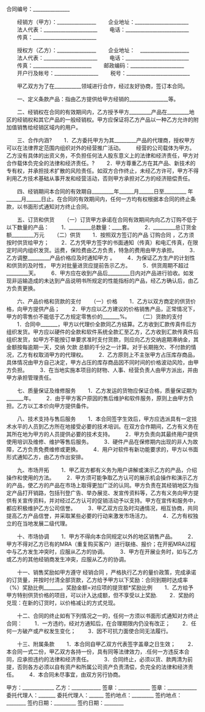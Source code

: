 
 


合同编号：_______________


　　经销方（甲方）：________________
　　企业地址：______________________
　　法人代表：______________________
　　电话：__________________________
　　传真：__________________________


　　授权方（乙方）：________________
　　企业地址：　____________________
　　法人代表：______________________
　　电话：__________________________
　　传真：________________________
　　邮政编码：______________________
　　开户行及帐号：__________________
　　税号：__________________________


　　甲乙双方为了在___________领域进行合作，经过友好协商，签订本合同。


　　一、定义条款产品：指由乙方提供给甲方经销的________________等。


　　二、经销权在合同的有效期间内，乙方授予甲方_________产品在_________地区的经销权和其它产品的一般经销权。甲方应保证将乙方产品以一种乙方允许的附加值销售给经销区域内的用户。


　　三、合作内涵?
　　1．乙方委托甲方为其_________产品的代理商，授权甲方可以在法律界定范围内组织对外的经营推广活动。 
　　经营的公司载体为甲方。乙方没有具体的出资义务，不负担任何法人股东意义上的法律和经济责任，甲方对合作载体负完全的法律和经济责任。?
　　2．甲方尊重乙方在其产品、新技术的专有权，并承担技术扩散的风险责任。如双方合作终止，未经乙方许可，甲方不得利用乙方技术基础从事开发和经营活动，否则甲方承担对乙方的经济赔偿责任。


　　四、经销期间本合同的有效期自_________年______月______日至_________ 年______月______日止。在合同的有效期间内，任何一方均有权根据本合同的终止条款，以书面形式通知对方终止合同。


　　五、订货和供货
　　（一）订货甲方承诺在合同有效期间内向乙方订购不低于以下数量的产品：
　　1．_________总数量：____套。
　　2．_________总订货金额_________万元
　　（二）供货
　　1．按照双方签订的产品
订购合同
，乙方须按时供货给甲方；
　　2．乙方凭甲方签字的书面通知（传真）和电汇传真，在限定时间内组织发货。运费，保险费由乙方负责，特急的费用由甲方承担。
　　3．乙方调整_________产品价格应及时通知甲方 。
　　4．为保证乙方生产的计划性和供货的及时性， 甲方对批量进货应提前告示乙方。
　　5．供货周期不超过_________天。
　　6．甲方应在收到产品后_________日内对产品进行验收。如发现非运输造成的未达到产品说明书所规定的性能指标的产品，经乙方确认后，由乙方负责更换。


　　六、产品价格和货款的支付
　　（一）价格
　　1．乙方以双方商定的供货价格，向甲方提供产品；
　　2．甲方应以乙方建议的价格销售产品，正常情况下，甲方的零售价不能低于乙方规定零售价的_______%。
　　（二）货款的支付
　　1．合同中_______，甲方以代理价全款同乙方结算。乙方收到汇款传真件后方组织发货。甲方应以硬件的全款和软件系统全款汇至乙方，乙方收到汇款传真件后组织发货，如甲方不能按订单要求准时支付货款，则应向乙方交纳逾期滞纳金，其金额按每逾期一天，交纳
欠款
总额的千分之一计算。对于长期拖欠、不付款的情况，乙方有权取消甲方的代理权。
　　2．乙方原则上不主张甲方占压库存商品，具体情况由甲方自己决定，甲方占压的库存商品因不同时间的价格波动风险，由甲方负担。
　　3．在当地实施本项目的财物、人事、经营负责人由甲方派出，并由甲方承担管理责任。


　　七、质量保证及维修服务
　　1．乙方发运的货物应保证合格，质量保证期为_______年。
　　2．由于甲方客户原因的售后维护和软件服务，原则上由甲方负担。乙方以工本价向甲方提供备件。


　　八、技术支持与售后服务
　　1．本合同签字生效后，甲方应选派具有一定技术水平的人员到乙方所在地接受必要的技术培训。在双方合作期间，乙方有义务在其所在地为甲方的人员提供必要的技术支持。
　　2．甲方负责向其最终用户提供使用培训及维修、维护等售后服务。
　　3．硬件产品在保修期内出现的非人为故障，乙方负责免费维修或更换。
　　4．用户对软件有新功能要求的，甲方以书面形式通知乙方，由乙方作出安排。


　　九、市场开拓
　　1．甲乙双方都有义务为用户讲解或演示乙方的产品，介绍操作和使用的方法。
　　2．甲方须可能争取乙方认可的展示机会操作和演示乙方的产品，使乙方的产品在市场上取得更加广泛的认同。甲方负责在其经销地区为指定产品打开销路，包括刊登广告、举办展览、发宣传资料等，乙方有义务向甲方提供有关宣传资料，并对经过乙方认可的促销活动予以支持。甲方在宣传和服务中，都应积极维护乙方公司信誉。
　　3．甲乙双方应及时沟通情况，相互协商，共同提高乙方产品信誉，并采取某些必要的行动来激发市场活力。
　　4．乙方有权独立的在当地发展二级代理。


　　十、市场协调
　　1．甲方不得向本合同规定以外的地区销售产品。
　　2．甲方不得对乙方已有的MRA（重复购买客户）进行联络、报价；在开拓MRA过程中与乙方发生冲突时，应服从乙方的协调。
　　3．甲方在开展业务时，如与乙方或乙方的其他经销商发生冲突，应服从乙方的协调。


　　十一、销售奖励如甲方遵守
经销合同
，严格执行乙方的量价政策，完成承诺的订货量，并按时付清全部货款，乙方给予甲方以下奖励：合同到期时达成率（%）奖励比例_______。奖励金额=对应项的提货额*奖励比例
　　1．乙方给予甲方特别供货价格的项目，可以计入达成额，但不享受以上奖励.
　　2．奖励的兑现：在新的订货时，以价格减让的方式兑现。


　　十二、合同的终止如有下列情况之一的，任何一方须以书面形式通知对方终止合同：
　　1．一方违约，经对方通知后，在合理期限内仍没有改正；
　　2．任何一方破产或产权发生变化；
　　3．因不可抗力面使合同无法履行。


　　十三、附属条款
　　1．本合同自甲乙双方代表签字盖章之日生效；
　　2．本合同一式二份，甲乙双方各持一份，具有同等法律效力，.任何一方违反本合同，应承担违约的法律和经济责任。
　　3．合同终止，必须以货、款两清为前提，否则各方必须以自有资产和所属公司资产负责清偿，负完全的法律和经济责任。
　　4．本合同未尽事宜，由双方另行协商。


 


甲方：_____________    乙方：____________
签章：_____________    签章：____________
委托代理人：_______    委托代理人：______
签约地点：_________    签约地点：________
签约日期：_________    签约日期：________
 


 

 
 
 
 
 
  


  
 

  


  


  
 
 
 
 

